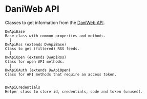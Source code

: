 DaniWeb API
===========

Classes to get information from the [DaniWeb API](http://www.daniweb.com/api/home).

    DwApiBase
    Base class with common properties and methods.
      |
    DwApiRss (extends DwApiBase)
    Class to get (filtered) RSS feeds.
      |
    DwApiOpen (extends DwApiRss)
    Class for open API methods.
      |
    DwApiOAuth (extends DwApiOpen)
    Class for API methods that require an access token.


    DwApiCredentials
    Helper class to store id, credentials, code and token (unused).
